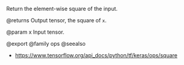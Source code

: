 Return the element-wise square of the input.

@returns
    Output tensor, the square of `x`.

@param x Input tensor.

@export
@family ops
@seealso
+ <https://www.tensorflow.org/api_docs/python/tf/keras/ops/square>
